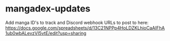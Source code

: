 ﻿# mangadex-updates
Add manga ID's to track and Discord webhook URLs to post to here:
https://docs.google.com/spreadsheets/d/13C21NPPp4HoLDZKLhioCaAIFhA1ub0wbALevzVI5vtE/edit?usp=sharing
